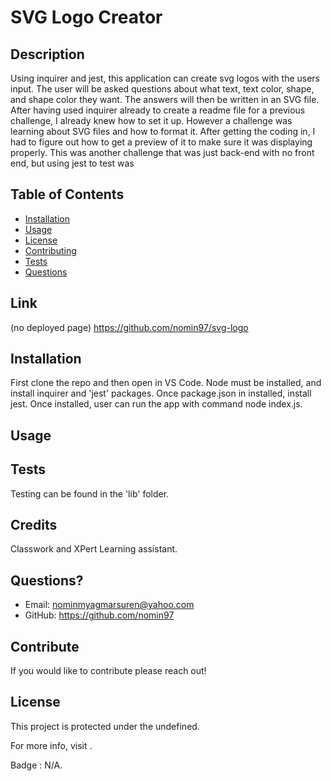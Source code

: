 # SVG Logo Creator
  
## Description 
  Using inquirer and jest, this application can create svg logos with the users input. The user will be asked questions about what text, text color, shape, and shape color they want. The answers will then be written in an SVG file. After having used inquirer already to create a readme file for a previous challenge, I already knew how to set it up. However a challenge was learning about SVG files and how to format it. After getting the coding in, I had to figure out how to get a preview of it to make sure it was displaying properly. This was another challenge that was just back-end with no front end, but using jest to test was 
  
## Table of Contents
  - [Installation](#installation)
  - [Usage](#usage)
  - [License](#license)
  - [Contributing](#contributing)
  - [Tests](#tests)
  - [Questions](#questions)
  
## Link
  (no deployed page) https://github.com/nomin97/svg-logo
  
## Installation 
  First clone the repo and then open in VS Code. Node must be installed, and install inquirer and 'jest' packages. Once package.json in installed, install jest. Once installed, user can run the app with command node index.js. 
  
## Usage
  
  
## Tests
Testing can be found in the 'lib' folder. 
  
## Credits
  Classwork and XPert Learning assistant. 
  
## Questions?
  * Email: <nominmyagmarsuren@yahoo.com>
  * GitHub: <https://github.com/nomin97>
  
## Contribute
  If you would like to contribute please reach out!
  
## License
  This project is protected under the undefined.
  
  For more info, visit .
  
  Badge : N/A.

